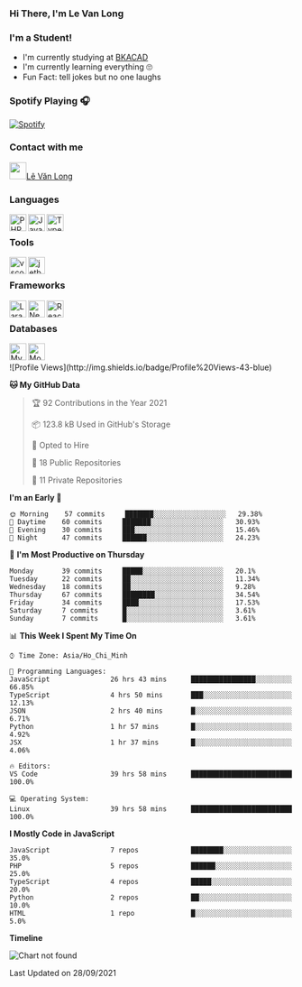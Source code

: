 ### Hi There, I'm Le Van Long 

### I'm a Student!
- I'm currently studying at [BKACAD](https://bkacad.edu.vn/)
- I'm currently learning everything 🙄
- Fun Fact: tell jokes but no one laughs

### Spotify Playing 🎧
[![Spotify](https://novatorem-jet-phi.vercel.app/api/spotify)](https://open.spotify.com/user/312ooo2a5zz44sszdfjmqgjbgmsq)


### Contact with me

[<img src="https://img.icons8.com/dusk/64/000000/facebook-new--v2.png" width="30px"/>Lê Văn Long](https://www.facebook.com/HiiamLongdzz)

### Languages
<img align="left" alt="PHP" src="https://img.icons8.com/dusk/64/000000/php-logo.png" width="30px"/>
<img align="left" alt="JavaScript" src="https://img.icons8.com/dusk/64/000000/javascript.png" width="30px"/>
<img align="left" alt="TypeScript" src="https://img.icons8.com/typescript" width="30px" />
<br />

### Tools
<img align="left" alt="vscode" src="https://img.icons8.com/dusk/64/000000/visual-studio-code-2019.png" width="30px"/>
<img align="left" alt="jetbrain" src="https://camo.githubusercontent.com/8268dcfb76697dd53286590ec9b4385d7a0b89ce/68747470733a2f2f63646e2e6a7364656c6976722e6e65742f6e706d2f73696d706c652d69636f6e734076332f69636f6e732f6a6574627261696e732e737667" width="30px"/>
<br />

### Frameworks
<img align="left" alt="Laravel" src="https://img.icons8.com/ios/50/000000/laravel.png" width="30px"/>
<img align="left" alt="NestJS" src="https://d33wubrfki0l68.cloudfront.net/e937e774cbbe23635999615ad5d7732decad182a/26072/logo-small.ede75a6b.svg" width="30px" />
<img align="left" alt="ReactJS" src="https://img.icons8.com/dusk/64/000000/react.png" width="30px" />
<br />

### Databases
<img align="left" alt="MySQL" src="https://img.icons8.com/ios-filled/50/000000/mysql-logo.png" width="30px"/>
<img align="left" alt="MongoDB" src="https://webimages.mongodb.com/_com_assets/cms/kpo5kblefbjq79065-Horizontal_Default.svg?auto=format%252Ccompress" height="30px" />
<br />

<br />
<!--START_SECTION:waka-->
![Profile Views](http://img.shields.io/badge/Profile%20Views-43-blue)

**🐱 My GitHub Data** 

> 🏆 92 Contributions in the Year 2021
 > 
> 📦 123.8 kB Used in GitHub's Storage 
 > 
> 💼 Opted to Hire
 > 
> 📜 18 Public Repositories 
 > 
> 🔑 11 Private Repositories  
 > 
**I'm an Early 🐤** 

```text
🌞 Morning    57 commits     ███████░░░░░░░░░░░░░░░░░░   29.38% 
🌆 Daytime    60 commits     ███████░░░░░░░░░░░░░░░░░░   30.93% 
🌃 Evening    30 commits     ███░░░░░░░░░░░░░░░░░░░░░░   15.46% 
🌙 Night      47 commits     ██████░░░░░░░░░░░░░░░░░░░   24.23%

```
📅 **I'm Most Productive on Thursday** 

```text
Monday       39 commits     █████░░░░░░░░░░░░░░░░░░░░   20.1% 
Tuesday      22 commits     ██░░░░░░░░░░░░░░░░░░░░░░░   11.34% 
Wednesday    18 commits     ██░░░░░░░░░░░░░░░░░░░░░░░   9.28% 
Thursday     67 commits     ████████░░░░░░░░░░░░░░░░░   34.54% 
Friday       34 commits     ████░░░░░░░░░░░░░░░░░░░░░   17.53% 
Saturday     7 commits      █░░░░░░░░░░░░░░░░░░░░░░░░   3.61% 
Sunday       7 commits      █░░░░░░░░░░░░░░░░░░░░░░░░   3.61%

```


📊 **This Week I Spent My Time On** 

```text
⌚︎ Time Zone: Asia/Ho_Chi_Minh

💬 Programming Languages: 
JavaScript               26 hrs 43 mins      ████████████████░░░░░░░░░   66.85% 
TypeScript               4 hrs 50 mins       ███░░░░░░░░░░░░░░░░░░░░░░   12.13% 
JSON                     2 hrs 40 mins       █░░░░░░░░░░░░░░░░░░░░░░░░   6.71% 
Python                   1 hr 57 mins        █░░░░░░░░░░░░░░░░░░░░░░░░   4.92% 
JSX                      1 hr 37 mins        █░░░░░░░░░░░░░░░░░░░░░░░░   4.06%

🔥 Editors: 
VS Code                  39 hrs 58 mins      █████████████████████████   100.0%

💻 Operating System: 
Linux                    39 hrs 58 mins      █████████████████████████   100.0%

```

**I Mostly Code in JavaScript** 

```text
JavaScript               7 repos             ████████░░░░░░░░░░░░░░░░░   35.0% 
PHP                      5 repos             ██████░░░░░░░░░░░░░░░░░░░   25.0% 
TypeScript               4 repos             █████░░░░░░░░░░░░░░░░░░░░   20.0% 
Python                   2 repos             ██░░░░░░░░░░░░░░░░░░░░░░░   10.0% 
HTML                     1 repo              █░░░░░░░░░░░░░░░░░░░░░░░░   5.0%

```


**Timeline**

![Chart not found](https://raw.githubusercontent.com/HiiamLongdz/HiiamLongdz/master/charts/bar_graph.png) 


 Last Updated on 28/09/2021
<!--END_SECTION:waka-->

